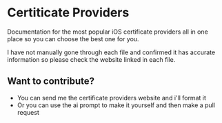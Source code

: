 # Certiticate Providers
Documentation for the most popular iOS certificate providers all in one place so you can choose the best one for you.

I have not manually gone through each file and confirmed it has accurate information so please check the website linked in each file.

## Want to contribute?
- You can send me the certificate providers website and i'll format it
- Or you can use the ai prompt to make it yourself and then make a pull request


<!--
Pages:
Github 
https://raw.githubusercontent.com/gliddd4/Certificate-Providers/refs/heads/main/AppTesters.md
https://raw.githubusercontent.com/gliddd4/Certificate-Providers/refs/heads/main/CynPwn.md
https://raw.githubusercontent.com/gliddd4/Certificate-Providers/refs/heads/main/IOSBoom.md
https://raw.githubusercontent.com/gliddd4/Certificate-Providers/refs/heads/main/IOSRocket.md
https://raw.githubusercontent.com/gliddd4/Certificate-Providers/refs/heads/main/KravaSign.md
https://raw.githubusercontent.com/gliddd4/Certificate-Providers/refs/heads/main/LoyahDev.md
https://raw.githubusercontent.com/gliddd4/Certificate-Providers/refs/heads/main/Signulous.md
https://raw.githubusercontent.com/gliddd4/Certificate-Providers/refs/heads/main/ai_prompt.md
-->
